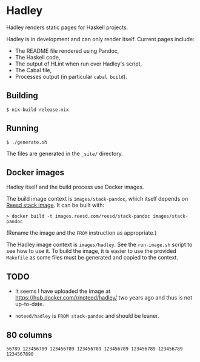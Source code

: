 # Hadley

Hadley renders static pages for Haskell projects.

Hadley is in development and can only render itself. Current pages include:

- The README file rendered using Pandoc,
- The Haskell code,
- The output of HLint when run over Hadley's script,
- The Cabal file,
- Processes output (in particular `cabal build`).


## Building

```
$ nix-build release.nix
```


## Running

```
$ ./generate.sh
```

The files are generated in the `_site/` directory.


## Docker images

Hadley itself and the build process use Docker images.

The build image context is `images/stack-pandoc`, which itself depends on
[Reesd stack image](https://github.com/noteed/reesd-stack). It can be built
with:

    > docker build -t images.reesd.com/reesd/stack-pandoc images/stack-pandoc

(Rename the image and the `FROM` instruction as appropriate.)

The Hadley image context is `images/hadley`. See the `run-image.sh` script to
see how to use it. To build the image, it is easier to use the provided
`Makefile` as some files must be generated and copied to the context.


## TODO

- It seems I have uploaded the image at https://hub.docker.com/r/noteed/hadley/
  two years ago and thus is not up-to-date.

- `noteed/hadley` is `FROM stack-pandoc` and should be leaner.


## 80 columns

    56789 123456789 123456789 123456789 123456789 123456789 123456789 1234567890
